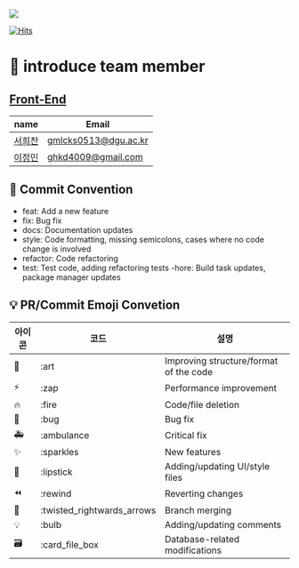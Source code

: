  <div><img src="https://capsule-render.vercel.app/api?type=waving&color=0:1FA9DC,100:D5E9AA&text=SwipingJeju" /></div>


[![Hits](https://hits.seeyoufarm.com/api/count/incr/badge.svg?url=https%3A%2F%2Fgithub.com%2FSwipe-Jeju%2Fswiping-jeju-frontend&count_bg=%2332FF14&title_bg=%23000000&icon=googlemaps.svg&icon_color=%23FFFFFF&title=hits&edge_flat=false)](https://hits.seeyoufarm.com)


# 👋 introduce team member

## [Front-End](/frontend/naemansan/README.md)

| name                                        | Email                |
| -------------------------------------------- | -------------------- |
| [서희찬](https://github.com/seochan99)       | gmlcks0513@dgu.ac.kr |
| [이정민](https://github.com/froggy1014) | ghkd4009@gmail.com |

## 🎯 Commit Convention

- feat: Add a new feature
- fix: Bug fix
- docs: Documentation updates
- style: Code formatting, missing semicolons, cases where no code change is involved
- refactor: Code refactoring
- test: Test code, adding refactoring tests
-hore: Build task updates, package manager updates

## 💡 PR/Commit Emoji Convetion

| 아이콘 | 코드                       | 설명                     |
| ------ | -------------------------- | ------------------------ |
| 🎨     | :art                       | Improving structure/format of the code   |
| ⚡️    | :zap                       | Performance improvement               |
| 🔥     | :fire                      | 	Code/file deletion          |
| 🐛     | :bug                       | Bug fix             |
| 🚑     | :ambulance                 | Critical fix|
| ✨     | :sparkles                  | New features               |
| 💄     | :lipstick                  | Adding/updating UI/style files |
| ⏪     | :rewind                    | Reverting changes     |
| 🔀     | :twisted_rightwards_arrows | Branch merging            |
| 💡     | :bulb                      | Adding/updating comments         |
| 🗃      | :card_file_box             | Database-related modifications   |
